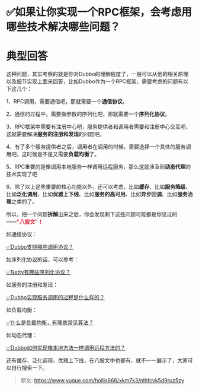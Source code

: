 # ✅如果让你实现一个RPC框架，会考虑用哪些技术解决哪些问题？

# 典型回答


这种问题，其实考察的就是你对Dubbo的理解程度了，一般可以从他的相关原理以及细节实现上面来回答，比如Dubbo作为一个RPC框架，需要考虑的问题有以下这几个：



1、RPC调用，需要通信吧，那就需要一个**通信协议**。

2、通信的过程中，需要做参数的序列化吧，那就需要一个**序列化协议**。

3、RPC框架中需要有注册中心吧，服务提供者和调用者需要和注册中心交互吧，这就需要解决**服务的注册和发现**的问题吧。

4、有了多个服务提供者之后，调用者在调用的时候，需要选择一个具体的服务调用吧，这时候是不是又需要**负载均衡**了。

5、RPC重要的是像调用本地服务一样调用远程服务，那么这就涉及到**动态代理**的技术实现了吧

6、除了以上这些重要的核心功能以外，还可以考虑，比如**缓存**、比如**服务降级**、比如**泛化调用**、比如**优雅上下线**、比如**服务的高可用**、比如**异步回调**、比如**服务治理**之类的了。



所以，把一个问题**拆解**出来之后，你会发现剩下这些问题可能都是你见过的——**<font style="color:#DF2A3F;">"八股文"！</font>**



如通信协议：



[✅Dubbo支持哪些调用协议？](https://www.yuque.com/hollis666/xkm7k3/lkqnmplc1rz02zmi)



如序列化协议的话，可以参考：



[✅Netty有哪些序列化协议？](https://www.yuque.com/hollis666/xkm7k3/feghdunr7kut0y9k)



如服务的注册和发现：



[✅Dubbo实现服务调用的过程是什么样的？](https://www.yuque.com/hollis666/xkm7k3/io1pkwin43mkwaup)



如负载均衡：



[✅什么是负载均衡，有哪些常见算法？](https://www.yuque.com/hollis666/xkm7k3/dw07di)



如动态代理：



[✅Dubbo如何实现像本地方法一样调用远程方法的？](https://www.yuque.com/hollis666/xkm7k3/hqnrwvt46ky1ar4n)



还有缓存、泛化调用、优雅上下线，在八股文中也都有，就不一一展示了，大家可以自行搜索一下。





> 原文: <https://www.yuque.com/hollis666/xkm7k3/nlhfcvk5d9ruz5zy>